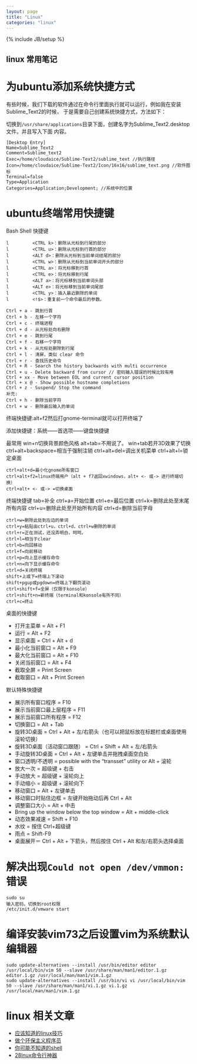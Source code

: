 ```yaml
---
layout: page
title: "Linux"
categories: "linux"
---
```

{% include JB/setup %}

linux 常用笔记
---------------

为ubuntu添加系统快捷方式
========================

有些时候，我们下载的软件通过在命令行里面执行就可以运行，例如我在安装Sublime_Text2的时候，
于是需要自己创建系统快捷方式，方法如下：

切换到`/usr/share/applications`目录下面，创建名字为Sublime_Text2.desktop文件。并且写入下面
内容。

    [Desktop Entry]
    Name=Sublime_Text2
    Comment=Sublime_text2
    Exec=/home/cloudaice/Sublime-Text2/sublime_text //执行路径
    Icon=/home/cloudaice/Sublime-Text2/Icon/16x16/sublime_text.png //软件图标
    Terminal=false
    Type=Application
    Categories=Application;Development; //系统中的位置


ubuntu终端常用快捷键
===================

Bash Shell 快捷键 

    l         <CTRL k>：删除从光标到行尾的部分 
    l         <CTRL u>：删除从光标到行首的部分 
    l         <ALT d>：删除从光标到当前单词结尾的部分 
    l         <CTRL w>：删除从光标到当前单词开头的部分 
    l         <CTRL a>：将光标移到行首 
    l         <CTRL e>：将光标移到行尾 
    l         <ALT a>：将光标移到当前单词头部 
    l         <ALT e>：将光标移到当前单词尾部 
    l         <CTRL y>：插入最近删除的单词 
    l         <!$>：重复前一个命令最后的参数。 
    
    Ctrl + a - 跳到行首   
    Ctrl + b - 左移一个字符   
    Ctrl + c - 终端进程   
    Ctrl + d - 从光标处向右删除   
    Ctrl + e - 跳到行尾   
    Ctrl + f - 右移一个字符   
    Ctrl + k - 从光标处删除到行尾   
    Ctrl + l - 清屏，类似 clear 命令   
    Ctrl + r - 查找历史命令   
    Ctrl + R - Search the history backwards with multi occurrence   
    Ctrl + u - Delete backward from cursor // 密码输入错误的时候比较有用   
    Ctrl + xx - Move between EOL and current cursor position   
    Ctrl + x @ - Show possible hostname completions    
    Ctrl + z - Suspend/ Stop the command   
    补充:   
    Ctrl + h - 删除当前字符   
    Ctrl + w - 删除最后输入的单词   

终端快捷键:alt+f2然后打gnome-terminal就可以打开终端了 

添加快捷键：系统——首选项——键盘快捷键 

最常用 
    win+n切换背景颜色风格 
    alt+tab=不用说了。 
    win+tab若开3D效果了切换 
    ctrl+alt+backspace=相当于强制注销 
    ctrl+alt+del=调出关机菜单 
    ctrl+alt+l=锁定桌面 
    
    ctrl+alt+d=最小化gnome所有窗口 
    ctrl+alt+f2=linux终端用户（alt + f7返回xwindows，alt+ <- 或-> 进行终端切换） 
    ctrl+alt+ <- 或-> =切换桌面 

终端快捷键 
    tab=补全 
    ctrl+a=开始位置 
    ctrl+e=最后位置 
    ctrl+k=删除此处至末尾所有内容 
    ctrl+u=删除此处至开始所有内容 
    ctrl+d=删除当前字母 
    
    ctrl+w=删除此处到左边的单词 
    ctrl+y=粘贴由ctrl+u，ctrl+d，ctrl+w删除的单词 
    ctrl+r=正在测试，还没弄明白，呵呵。 
    ctrl+l=相当于clear 
    ctrl+b=向回移动 
    ctrl+f=向前移动 
    ctrl+p=向上显示缓存命令 
    ctrl+n=向下显示缓存命令 
    ctrl+d=关闭终端 
    shift+上或下=终端上下滚动 
    shift+pgup或pgdown=终端上下翻页滚动 
    ctrl+shift+f=全屏（仅限于konsole） 
    ctrl+shift+n=新终端（terminal和konsole有所不同） 
    ctrl+c=终止 

桌面的快捷键

+ 打开主菜单 = Alt + F1 
+ 运行 = Alt + F2 
+ 显示桌面 = Ctrl + Alt + d 
+ 最小化当前窗口 = Alt + F9 
+ 最大化当前窗口 = Alt + F10 
+ 关闭当前窗口 = Alt + F4 
+ 截取全屏 = Print Screen 
+ 截取窗口 = Alt + Print Screen 

默认特殊快捷键 

+ 展示所有窗口程序 = F10 
+ 展示当前窗口最上层程序 = F11 
+ 展示当前窗口所有程序 = F12 
+ 切换窗口 = Alt + Tab 
+ 旋转3D桌面 = Ctrl + Alt + 左/右箭头（也可以把鼠标放在标题栏或桌面使用滚轮切换） 
+ 旋转3D桌面（活动窗口跟随） = Ctrl + Shift + Alt + 左/右箭头 
+ 手动旋转3D桌面 = Ctrl + Alt + 左键单击并拖拽桌面空白处 
+ 窗口透明/不透明 = possible with the “transset” utility or Alt + 滚轮 
+ 放大一次 = 超级键 + 右击 
+ 手动放大 = 超级键 + 滚轮向上 
+ 手动缩小 = 超级键 + 滚轮向下 
+ 移动窗口 = Alt + 左键单击 
+ 移动窗口时贴住边框 = 左键开始拖动后再 Ctrl + Alt 
+ 调整窗口大小 = Alt + 中击 
+ Bring up the window below the top window = Alt + middle-click 
+ 动态效果减速 = Shift + F10 
+ 水纹 = 按住 Ctrl+超级键 
+ 雨点 = Shift-F9 
+ 桌面展开＝ Ctrl + Alt + 下箭头，然后按住 Ctrl + Alt 和左/右箭头选择桌面


解决出现`Could not open /dev/vmmon:`错误
=======================================

    sudo su
    输入密码，切换到root权限
    /etc/init.d/vmware start


编译安装vim73之后设置vim为系统默认编辑器
========================================

    sudo update-alternatives --install /usr/bin/editor editor /usr/local/bin/vim 50 --slave /usr/share/man/man1/editor.1.gz editor.1.gz /usr/local/man/man1/vim.1.gz
    sudo update-alternatives --install /usr/bin/vi vi /usr/local/bin/vim 50 --slave /usr/share/man/man1/vi.1.gz vi.1.gz /usr/local/man/man1/vim.1.gz 

linux 相关文章
=============

+ [应该知道的linux技巧](http://cloudbbs.org/forum.php?mod=viewthread&tid=10815)
+ [做个环保主义程序员](http://coolshell.cn/articles/7186.html)
+ [你可能不知道的shell](http://coolshell.cn/articles/8619.html)
+ [28lnux命令行神器](http://coolshell.cn/articles/7829.html)
